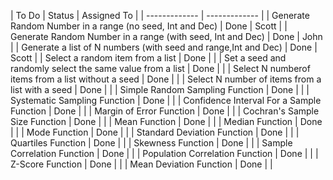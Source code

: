 | To Do  | Status | Assigned To |
| ------------- | ------------- |
| Generate Random Number in a range (no seed, Int and Dec)  | Done  | Scott |
| Generate Random Number in a range (with seed, Int and Dec)  | Done  | John |
| Generate a list of N numbers (with seed and range,Int and Dec)  | Done  | Scott |
| Select a random item from a list  | Done  | |
| Set a seed and randomly select the same value from a list  | Done  | |
| Select N numberof items from a list without a seed | Done  | |
| Select N number of items from a list with a seed  | Done  | |
| Simple Random Sampling Function  | Done  | |
| Systematic Sampling Function  | Done  | |
| Confidence Interval For a Sample Function  | Done  | |
| Margin of Error Function  | Done  | |
| Cochran's Sample Size Function  | Done  | |
| Mean Function | Done  | |
| Median Function | Done  | |
| Mode Function | Done  | |
| Standard Deviation Function | Done  | |
| Quartiles Function | Done  | |
| Skewness Function | Done  | |
| Sample Correlation Function | Done  | |
| Population Correlation Function | Done  | |
| Z-Score Function | Done  | |
| Mean Deviation Function  | Done  | |
